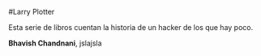 #Larry Plotter

Esta serie de libros cuentan la historia de un hacker de los que hay poco.

**Bhavish Chandnani**, jslajsla
